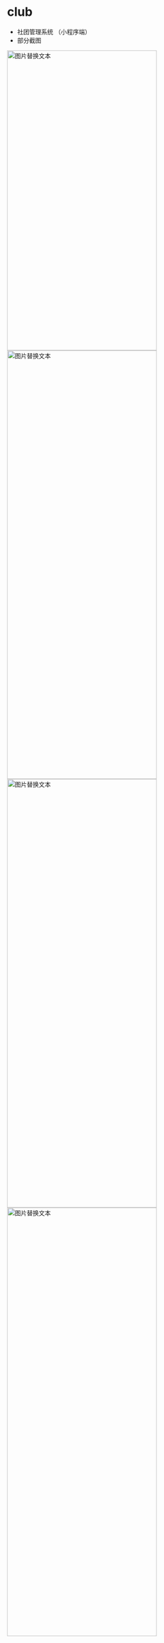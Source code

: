 # club
- 社团管理系统 （小程序端）
- 部分截图



<!-- ![管理员-社团管理者-活动总览@2x](https://user-images.githubusercontent.com/61486672/218046151-eb7e62e5-211b-4ec0-96fc-58c5e780f717.png)
![管理员-指导老师-活动审批-详情](https://user-images.githubusercontent.com/61486672/218046308-03efa1d5-6a96-4976-9f32-10d0a2f9364a.png)
![会员-设置-简历信息-只读@2x](https://user-images.githubusercontent.com/61486672/218046514-565fb1b1-61a6-47f9-85e1-f9beb0d2ff50.png)
![会员-首页@2x](https://user-images.githubusercontent.com/61486672/218046703-f77e712d-8e55-45b9-a77f-24ab9b9216da.png) -->

<img src="https://user-images.githubusercontent.com/61486672/218046151-eb7e62e5-211b-4ec0-96fc-58c5e780f717.png" alt="图片替换文本" width="350" height="700"  />



<img src="https://user-images.githubusercontent.com/61486672/218046308-03efa1d5-6a96-4976-9f32-10d0a2f9364a.png" alt="图片替换文本" width="350" height="1000"  />


<img src="https://user-images.githubusercontent.com/61486672/218046514-565fb1b1-61a6-47f9-85e1-f9beb0d2ff50.png" alt="图片替换文本" width="350" height="1000"  />

<img src="https://user-images.githubusercontent.com/61486672/218046703-f77e712d-8e55-45b9-a77f-24ab9b9216da.png" alt="图片替换文本" width="350" height="1000"  />